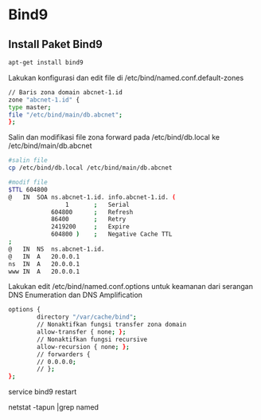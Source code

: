 # Bind9
## Install Paket Bind9
```sh
apt-get install bind9
```
Lakukan konfigurasi dan edit file di /etc/bind/named.conf.default-zones
```sh file
// Baris zona domain abcnet-1.id
zone "abcnet-1.id" {
type master;
file "/etc/bind/main/db.abcnet";
};
```
Salin dan modifikasi file zona forward pada /etc/bind/db.local ke /etc/bind/main/db.abcnet
```sh
#salin file
cp /etc/bind/db.local /etc/bind/main/db.abcnet

#modif file
$TTL 604800
@   IN  SOA ns.abcnet-1.id. info.abcnet-1.id. (
                1       ;   Serial
            604800      ;   Refresh
            86400       ;   Retry
            2419200     ;   Expire
            604800 )    ;   Negative Cache TTL
;
@   IN  NS  ns.abcnet-1.id.
@   IN  A   20.0.0.1
ns  IN  A   20.0.0.1
www IN  A   20.0.0.1
```
Lakukan edit /etc/bind/named.conf.options untuk keamanan dari serangan DNS Enumeration dan DNS Amplification
```sh
options {
        directory "/var/cache/bind";
        // Nonaktifkan fungsi transfer zona domain
        allow-transfer { none; };
        // Nonaktifkan fungsi recursive
        allow-recursion { none; };
        // forwarders {
        // 0.0.0.0;
        // };
};
```
service bind9 restart

netstat -tapun |grep named